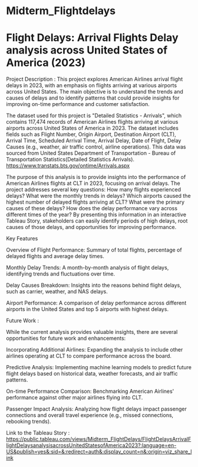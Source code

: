 # Midterm_Flightdelays
# Flight Delays: Arrival Flights Delay analysis across United States of America (2023)

Project Description : This project explores American Airlines arrival flight delays in 2023, with an emphasis on flights arriving at various airports across United States. The main objective is to understand the trends and causes of delays and to identify patterns that could provide insights for improving on-time performance and customer satisfaction.

The dataset used for this project is "Detailed Statistics - Arrivals", which contains 117,474 records of American Airlines flights arriving at various airports across United States of America in 2023. The dataset includes fields such as Flight Number, Origin Airport, Destination Airport (CLT), Arrival Time, Scheduled Arrival Time, Arrival Delay, Date of Flight, Delay Causes (e.g., weather, air traffic control, airline operations).
This data was sourced from United States Department of Transportation - Bureau of Transportation Statistics(Detailed Statistics Arrivals). https://www.transtats.bts.gov/ontime/Arrivals.aspx

The purpose of this analysis is to provide insights into the performance of American Airlines flights at CLT in 2023, focusing on arrival delays. The project addresses several key questions:
How many flights experienced delays?
What were the monthly trends in delays?
Which airports caused the highest number of delayed flights arriving at CLT?
What were the primary causes of these delays?
How does the delay performance vary across different times of the year?
By presenting this information in an interactive Tableau Story, stakeholders can easily identify periods of high delays, root causes of those delays, and opportunities for improving performance.

Key Features

Overview of Flight Performance: Summary of total flights, percentage of delayed flights and average delay times. 

Monthly Delay Trends: A month-by-month analysis of flight delays, identifying trends and fluctuations over time.

Delay Causes Breakdown: Insights into the reasons behind flight delays, such as carrier, weather, and NAS delays.

Airport Performance: A comparison of delay performance across different airports in the United States and top 5 airports with highest delays.

Future Work :

While the current analysis provides valuable insights, there are several opportunities for future work and enhancements:

Incorporating Additional Airlines: Expanding the analysis to include other airlines operating at CLT to compare performance across the board.

Predictive Analysis: Implementing machine learning models to predict future flight delays based on historical data, weather forecasts, and air traffic patterns.

On-time Performance Comparison: Benchmarking American Airlines' performance against other major airlines flying into CLT.

Passenger Impact Analysis: Analyzing how flight delays impact passenger connections and overall travel experience (e.g., missed connections, rebooking trends).

Link to the Tableau Story : https://public.tableau.com/views/Midterm_FlightDelays/FlightDelaysArrivalFlightDelaysanalysisacrossUnitedStatesofAmerica2023?:language=en-US&publish=yes&:sid=&:redirect=auth&:display_count=n&:origin=viz_share_link
